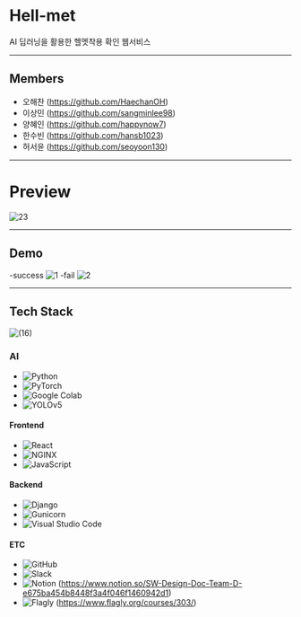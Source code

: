 # Hell-met

 AI 딥러닝을 활용한 헬멧착용 확인 웹서비스
 
---

## Members

- 오해찬 (https://github.com/HaechanOH)
- 이상민 (https://github.com/sangminlee98)
- 양혜인 (https://github.com/happynow7)
- 한수빈 (https://github.com/hansb1023)
- 허서윤 (https://github.com/seoyoon130)
---

# Preview

![23](https://user-images.githubusercontent.com/83197138/124090990-55872c80-da90-11eb-9ac4-dbe6db955b1a.jpg)


---------------------

## Demo
-success
![1](https://user-images.githubusercontent.com/83197138/123940765-75591a80-d9d4-11eb-9f5e-e3f86e9667d7.gif)
-fail
![2](https://user-images.githubusercontent.com/83197138/123940770-75f1b100-d9d4-11eb-8f6a-330f7894dbf8.gif)

----------------------

## Tech Stack
![(16)](https://user-images.githubusercontent.com/83197138/124066826-51e5ac80-da74-11eb-85dc-88a0878ba468.png)

### **AI**

- <img alt="Python" src ="https://img.shields.io/badge/Python-3776AB.svg?&style=for-the-badge&logo=Python&logoColor=white"/> 
- <img alt="PyTorch" src ="https://img.shields.io/badge/PyTorch-EE4C2C.svg?&style=for-the-badge&logo=PyTorch&logoColor=white"/>
- <img alt="Google Colab" src ="https://img.shields.io/badge/Google Colab-F9AB00.svg?&style=for-the-badge&logo=GoogleColab&logoColor=white"/>
- <img alt="YOLOv5" src ="https://img.shields.io/badge/YOLO-v5-lightgrey.svg?&style=for-the-badge"/>


#### **Frontend**

- <img alt="React" src ="https://img.shields.io/badge/React-61DAFB.svg?&style=for-the-badge&logo=React&logoColor=white"/>
- <img alt="NGINX" src ="https://img.shields.io/badge/NGINX-009639.svg?&style=for-the-badge&logo=NGINX&logoColor=white"/>
- <img alt="JavaScript" src ="https://img.shields.io/badge/JavaScript-F7DF1E.svg?&style=for-the-badge&logo=JavaScript&logoColor=white"/>

#### **Backend**

- <img alt="Django" src ="https://img.shields.io/badge/Django-092E20.svg?&style=for-the-badge&logo=Django&logoColor=white"/>
- <img alt="Gunicorn" src ="https://img.shields.io/badge/gunicorn-gunicorn-green.svg?&style=for-the-badge"/>
- <img alt="Visual Studio Code" src ="https://img.shields.io/badge/Visual Studio Code-007ACC.svg?&style=for-the-badge&logo=VisualStudioCode&logoColor=white"/>

#### **ETC**

- <img alt="GitHub" src ="https://img.shields.io/badge/GitHub-181717.svg?&style=for-the-badge&logo=GitHub&logoColor=white"/>
- <img alt="Slack" src ="https://img.shields.io/badge/Slack-4A154B.svg?&style=for-the-badge&logo=Slack&logoColor=white"/>
- <img alt="Notion" src ="https://img.shields.io/badge/Notion-000000.svg?&style=for-the-badge&logo=Notion&logoColor=white"/>  (https://www.notion.so/SW-Design-Doc-Team-D-e675ba454b8448f3a4f046f1460942d1)
- <img alt="Flagly" src ="https://img.shields.io/badge/Flagly-Flagly-red.svg?&style=for-the-badge"/>  (https://www.flagly.org/courses/303/)
